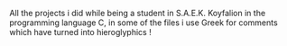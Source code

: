 All the projects i did while being a student in S.A.E.K. Koyfalion in the programming language C, in some of the files i use Greek for comments which have turned into hieroglyphics !


